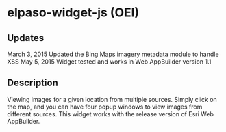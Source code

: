 # elpaso-widget-js (OEI)

## Updates
March 3, 2015
Updated the Bing Maps imagery metadata module to handle XSS
May 5, 2015
Widget tested and works in Web AppBuilder version 1.1


## Description
Viewing images for a given location from multiple sources. Simply click on the map, and you can have four popup windows to view images from different sources. This widget works with the release version of Esri Web AppBuilder.
